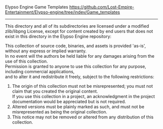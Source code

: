 Elypso Engine Game Templates
https://github.com/Lost-Empire-Entertainment/Elypso-engine/tree/indev/Game_templates

---

This directory and all of its subdirectories are licensed under a modified zlib/libpng License, except for content created by end users that does not exist in this directory in the Elypso Engine repository:

This collection of source code, binaries, and assets is provided 'as-is', without any express or implied warranty.  
In no event will the authors be held liable for any damages arising from the use of this collection.  
Permission is granted to anyone to use this collection for any purpose, including commercial applications,  
and to alter it and redistribute it freely, subject to the following restrictions:

1. The origin of this collection must not be misrepresented; you must not claim that you created the original content.  
   If you use this collection in a project, an acknowledgment in the project documentation would be appreciated but is not required.  
2. Altered versions must be plainly marked as such, and must not be misrepresented as being the original collection.  
3. This notice may not be removed or altered from any distribution of this collection.
